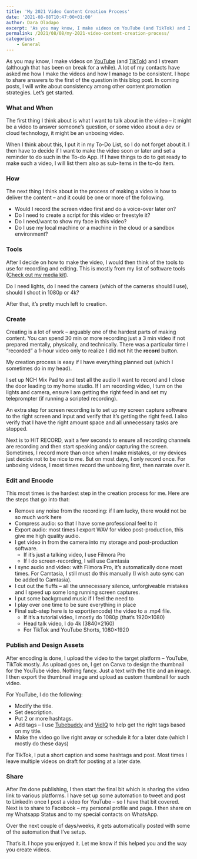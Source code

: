 ```yaml
---
title: 'My 2021 Video Content Creation Process'
date: '2021-08-08T10:47:00+01:00'
author: Dara Oladapo
excerpt: 'As you may know, I make videos on YouTube (and TikTok) and I stream (although that has been on break for a while). A lot of my contacts have asked me how I make the videos and how I manage to be consistent. I hope to share answers to the first of the question in this blog post. In coming posts, I will write about consistency among other content promotion strategies. Let’s get started.'
permalink: /2021/08/08/my-2021-video-content-creation-process/
categories:
    - General
---
```


As you may know, I make videos on [YouTube](https://youtube.com/daraoladapo) (and [TikTok](https://tiktok.com/@daraoladapo)) and I stream (although that has been on break for a while). A lot of my contacts have asked me how I make the videos and how I manage to be consistent. I hope to share answers to the first of the question in this blog post. In coming posts, I will write about consistency among other content promotion strategies. Let’s get started.

### What and When

The first thing I think about is what I want to talk about in the video – it might be a video to answer someone’s question, or some video about a dev or cloud technology, it might be an unboxing video.

When I think about this, I put it in my To-Do List, so I do not forget about it. I then have to decide if I want to make the video soon or later and set a reminder to do such in the To-do App. If I have things to do to get ready to make such a video, I will list them also as sub-items in the to-do item.

### How

The next thing I think about in the process of making a video is how to deliver the content – and it could be one or more of the following.

- Would I record the screen video first and do a voice-over later on?
- Do I need to create a script for this video or freestyle it?
- Do I need/want to show my face in this video?
- Do I use my local machine or a machine in the cloud or a sandbox environment?

### Tools

After I decide on how to make the video, I would then think of the tools to use for recording and editing. This is mostly from my list of software tools ([Check out my media kit](https://kit.co/DaraOladapo/all-kit)).

Do I need lights, do I need the camera (which of the cameras should I use), should I shoot in 1080p or 4k?

After that, it’s pretty much left to creation.

### Create

Creating is a lot of work – arguably one of the hardest parts of making content. You can spend 30 min or more recording just a 3 min video if not prepared mentally, physically, and technically. There was a particular time I “recorded” a 1-hour video only to realize I did not hit the **record** button.

My creation process is easy if I have everything planned out (which I sometimes do in my head).

I set up NCH Mix Pad to and test all the audio II want to record and I close the door leading to my home studio. If I am recording video, I turn on the lights and camera, ensure I am getting the right feed in and set my teleprompter (if running a scripted recording).

An extra step for screen recording is to set up my screen capture software to the right screen and input and verify that it’s getting the right feed. I also verify that I have the right amount space and all unnecessary tasks are stopped.

Next is to HIT RECORD, wait a few seconds to ensure all recording channels are recording and then start speaking and/or capturing the screen. Sometimes, I record more than once when I make mistakes, or my devices just decide not to be nice to me. But on most days, I only record once. For unboxing videos, I most times record the unboxing first, then narrate over it.

### Edit and Encode

This most times is the hardest step in the creation process for me. Here are the steps that go into that:

- Remove any noise from the recording: if I am lucky, there would not be so much work here
- Compress audio: so that I have some professional feel to it
- Export audio: most times I export WAV for video post-production, this give me high quality audio.
- I get video in from the camera into my storage and post-production software. 
    - If it’s just a talking video, I use Filmora Pro
    - If I do screen-recording, I will use Camtasia
- I sync audio and video: with Filmora Pro, it’s automatically done most times. For Camtasia, I still must do this manually (I wish auto sync can be added to Camtasia).
- I cut out the fluffs – all the unnecessary silence, unforgiveable mistakes and I speed up some long running screen captures.
- I put some background music if I feel the need to
- I play over one time to be sure everything in place
- Final sub-step here is to export(encode) the video to a .mp4 file. 
    - If it’s a tutorial video, I mostly do 1080p (that’s 1920×1080)
    - Head talk video, I do 4k (3840×2160)
    - For TikTok and YouTube Shorts, 1080×1920

### Publish and Design Assets

After encoding is done, I upload the video to the target platform – YouTube, TikTok mostly. As upload goes on, I get on Canva to design the thumbnail for the YouTube video. Nothing fancy. Just a text with the title and an image. I then export the thumbnail image and upload as custom thumbnail for such video.

For YouTube, I do the following:

- Modify the title.
- Set description.
- Put 2 or more hashtags.
- Add tags – I use [Tubebuddy](https://www.tubebuddy.com/daraoladapo) and [VidIQ](https://vidiq.com/daraoladapo) to help get the right tags based on my title.
- Make the video go live right away or schedule it for a later date (which I mostly do these days)

For TikTok, I put a short caption and some hashtags and post. Most times I leave multiple videos on draft for posting at a later date.

### Share

After I’m done publishing, I then start the final bit which is sharing the video link to various platforms. I have set up some automation to tweet and post to LinkedIn once I post a video for YouTube – so I have that bit covered. Next is to share to Facebook – my personal profile and page. I then share on my Whatsapp Status and to my special contacts on WhatsApp.

Over the next couple of days/weeks, it gets automatically posted with some of the automation that I’ve setup.

That’s it. I hope you enjoyed it. Let me know if this helped you and the way you create videos.